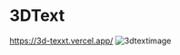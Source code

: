 # 3DText

https://3d-texxt.vercel.app/
![3dtextimage](https://user-images.githubusercontent.com/47979970/210563463-2ccc7755-1844-468a-9bfb-f07ea96f0f14.png)
